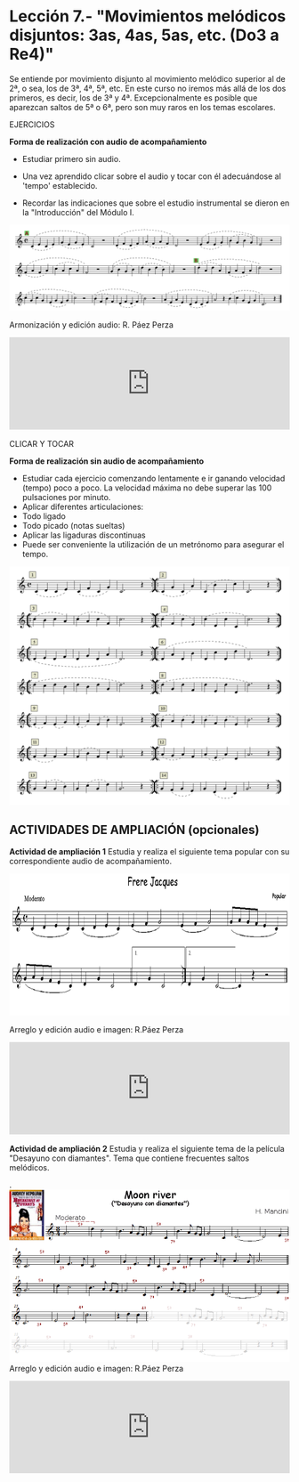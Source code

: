 
# Lección 7.- "Movimientos melódicos disjuntos: 3as, 4as, 5as, etc. (Do3 a Re4)"



Se entiende por movimiento disjunto al movimiento melódico superior al de 2ª, o sea, los de 3ª, 4ª, 5ª, etc. En este curso no iremos más allá de los dos primeros, es decir, los de 3ª y 4ª. Excepcionalmente es posible que aparezcan saltos de 5ª o 6ª, pero son muy raros en los temas escolares.

EJERCICIOS

**Forma de realización con audio de acompañamiento** 

 - Estudiar primero sin audio.

 - Una vez aprendido clicar sobre el audio y tocar con él adecuándose al 'tempo' establecido.

 - Recordar las indicaciones que sobre el estudio instrumental se dieron en la "Introducción" del Módulo I.

<img src="img/EjerFla_GradosDisj_3as_4as.gif" alt="Grados disjuntos (3as y 4as)" title="Grados disjuntos (3as y 4as)" />

Armonización y edición audio: R. Páez Perza

<iframe width="100%" height="166" scrolling="no" frameborder="no" src="https://w.soundcloud.com/player/?url=https%3A//api.soundcloud.com/tracks/344090259&amp;color=%23ff5500&amp;auto_play=false&amp;hide_related=false&amp;show_comments=true&amp;show_user=true&amp;show_reposts=false"></iframe>

CLICAR Y TOCAR

**Forma de realización sin audio de acompañamiento**
 - Estudiar cada ejercicio comenzando lentamente e ir ganando velocidad (tempo) poco a poco. La velocidad máxima no debe superar las 100 pulsaciones por minuto.
 - Aplicar diferentes articulaciones:
  - Todo ligado
  - Todo picado (notas sueltas)
  - Aplicar las ligaduras discontinuas
 - Puede ser conveniente la utilización de un metrónomo para asegurar el tempo.

<img src="img/EjerFla_GradosDisjuntos_2.gif" alt="Grados disjuntos 2" title="Grados disjuntos 2" />



## ACTIVIDADES DE AMPLIACIÓN (opcionales)

**Actividad de ampliación 1**
Estudia y realiza el siguiente tema popular con su correspondiente audio de acompañamiento.

<img src="img/Frere_Jacques_(flauta).gif" height="255" alt="Frere Jacques (flauta)" title="Frere Jacques (flauta)" />

Arreglo y edición audio e imagen: R.Páez Perza

<iframe width="100%" height="166" scrolling="no" frameborder="no" src="https://w.soundcloud.com/player/?url=https%3A//api.soundcloud.com/tracks/344090303&amp;color=%23ff5500&amp;auto_play=false&amp;hide_related=false&amp;show_comments=true&amp;show_user=true&amp;show_reposts=false"></iframe>

**Actividad de ampliación 2**
Estudia y realiza el siguiente tema de la película "Desayuno con diamantes". Tema que contiene frecuentes saltos melódicos.

.<img src="img/L7_MoonRiver_GrDisjuntos_GRIS.gif" alt="Moon river (Flauta)" title="Moon river (Flauta)" />
Arreglo y edición audio e imagen: R.Páez Perza
<iframe width="100%" height="166" scrolling="no" frameborder="no" src="https://w.soundcloud.com/player/?url=https%3A//api.soundcloud.com/tracks/344090265&amp;color=%23ff5500&amp;auto_play=false&amp;hide_related=false&amp;show_comments=true&amp;show_user=true&amp;show_reposts=false"></iframe>



